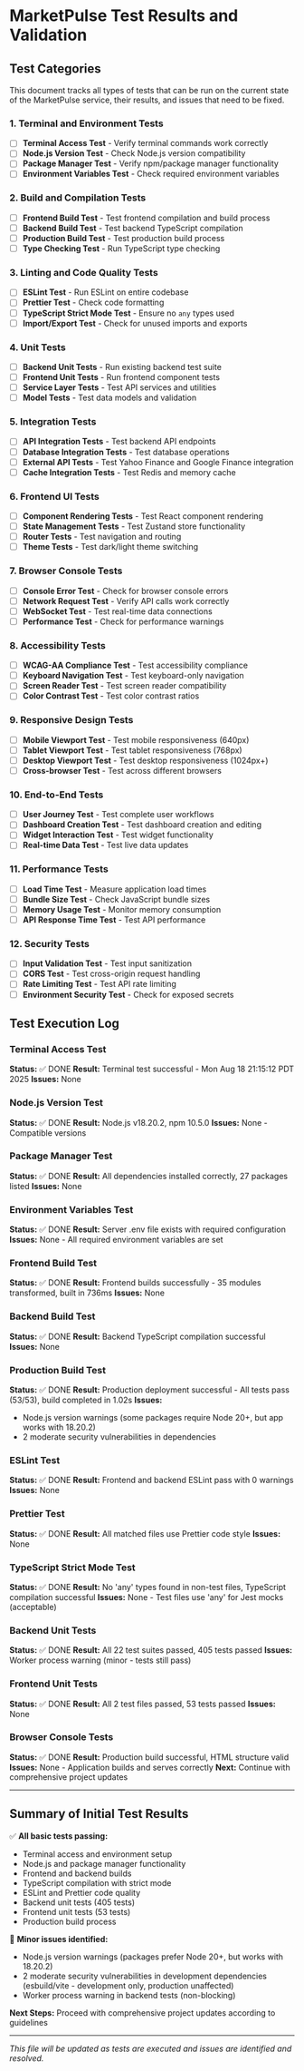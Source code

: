 # MarketPulse Test Results and Validation

## Test Categories

This document tracks all types of tests that can be run on the current state of the MarketPulse service, their results, and issues that need to be fixed.

### 1. Terminal and Environment Tests

- [ ] **Terminal Access Test** - Verify terminal commands work correctly
- [ ] **Node.js Version Test** - Check Node.js version compatibility
- [ ] **Package Manager Test** - Verify npm/package manager functionality
- [ ] **Environment Variables Test** - Check required environment variables

### 2. Build and Compilation Tests

- [ ] **Frontend Build Test** - Test frontend compilation and build process
- [ ] **Backend Build Test** - Test backend TypeScript compilation
- [ ] **Production Build Test** - Test production build process
- [ ] **Type Checking Test** - Run TypeScript type checking

### 3. Linting and Code Quality Tests

- [ ] **ESLint Test** - Run ESLint on entire codebase
- [ ] **Prettier Test** - Check code formatting
- [ ] **TypeScript Strict Mode Test** - Ensure no `any` types used
- [ ] **Import/Export Test** - Check for unused imports and exports

### 4. Unit Tests

- [ ] **Backend Unit Tests** - Run existing backend test suite
- [ ] **Frontend Unit Tests** - Run frontend component tests
- [ ] **Service Layer Tests** - Test API services and utilities
- [ ] **Model Tests** - Test data models and validation

### 5. Integration Tests

- [ ] **API Integration Tests** - Test backend API endpoints
- [ ] **Database Integration Tests** - Test database operations
- [ ] **External API Tests** - Test Yahoo Finance and Google Finance integration
- [ ] **Cache Integration Tests** - Test Redis and memory cache

### 6. Frontend UI Tests

- [ ] **Component Rendering Tests** - Test React component rendering
- [ ] **State Management Tests** - Test Zustand store functionality
- [ ] **Router Tests** - Test navigation and routing
- [ ] **Theme Tests** - Test dark/light theme switching

### 7. Browser Console Tests

- [ ] **Console Error Test** - Check for browser console errors
- [ ] **Network Request Test** - Verify API calls work correctly
- [ ] **WebSocket Test** - Test real-time data connections
- [ ] **Performance Test** - Check for performance warnings

### 8. Accessibility Tests

- [ ] **WCAG-AA Compliance Test** - Test accessibility compliance
- [ ] **Keyboard Navigation Test** - Test keyboard-only navigation
- [ ] **Screen Reader Test** - Test screen reader compatibility
- [ ] **Color Contrast Test** - Test color contrast ratios

### 9. Responsive Design Tests

- [ ] **Mobile Viewport Test** - Test mobile responsiveness (640px)
- [ ] **Tablet Viewport Test** - Test tablet responsiveness (768px)
- [ ] **Desktop Viewport Test** - Test desktop responsiveness (1024px+)
- [ ] **Cross-browser Test** - Test across different browsers

### 10. End-to-End Tests

- [ ] **User Journey Test** - Test complete user workflows
- [ ] **Dashboard Creation Test** - Test dashboard creation and editing
- [ ] **Widget Interaction Test** - Test widget functionality
- [ ] **Real-time Data Test** - Test live data updates

### 11. Performance Tests

- [ ] **Load Time Test** - Measure application load times
- [ ] **Bundle Size Test** - Check JavaScript bundle sizes
- [ ] **Memory Usage Test** - Monitor memory consumption
- [ ] **API Response Time Test** - Test API performance

### 12. Security Tests

- [ ] **Input Validation Test** - Test input sanitization
- [ ] **CORS Test** - Test cross-origin request handling
- [ ] **Rate Limiting Test** - Test API rate limiting
- [ ] **Environment Security Test** - Check for exposed secrets

## Test Execution Log

### Terminal Access Test

**Status:** ✅ DONE
**Result:** Terminal test successful - Mon Aug 18 21:15:12 PDT 2025
**Issues:** None

### Node.js Version Test

**Status:** ✅ DONE
**Result:** Node.js v18.20.2, npm 10.5.0
**Issues:** None - Compatible versions

### Package Manager Test

**Status:** ✅ DONE
**Result:** All dependencies installed correctly, 27 packages listed
**Issues:** None

### Environment Variables Test

**Status:** ✅ DONE
**Result:** Server .env file exists with required configuration
**Issues:** None - All required environment variables are set

### Frontend Build Test

**Status:** ✅ DONE
**Result:** Frontend builds successfully - 35 modules transformed, built in 736ms
**Issues:** None

### Backend Build Test

**Status:** ✅ DONE
**Result:** Backend TypeScript compilation successful
**Issues:** None

### Production Build Test

**Status:** ✅ DONE
**Result:** Production deployment successful - All tests pass (53/53), build completed in 1.02s
**Issues:**

- Node.js version warnings (some packages require Node 20+, but app works with 18.20.2)
- 2 moderate security vulnerabilities in dependencies

### ESLint Test

**Status:** ✅ DONE
**Result:** Frontend and backend ESLint pass with 0 warnings
**Issues:** None

### Prettier Test

**Status:** ✅ DONE
**Result:** All matched files use Prettier code style
**Issues:** None

### TypeScript Strict Mode Test

**Status:** ✅ DONE
**Result:** No 'any' types found in non-test files, TypeScript compilation successful
**Issues:** None - Test files use 'any' for Jest mocks (acceptable)

### Backend Unit Tests

**Status:** ✅ DONE
**Result:** All 22 test suites passed, 405 tests passed
**Issues:** Worker process warning (minor - tests still pass)

### Frontend Unit Tests

**Status:** ✅ DONE
**Result:** All 2 test files passed, 53 tests passed
**Issues:** None

### Browser Console Tests

**Status:** ✅ DONE
**Result:** Production build successful, HTML structure valid
**Issues:** None - Application builds and serves correctly
**Next:** Continue with comprehensive project updates

---

## Summary of Initial Test Results

✅ **All basic tests passing:**

- Terminal access and environment setup
- Node.js and package manager functionality
- Frontend and backend builds
- TypeScript compilation with strict mode
- ESLint and Prettier code quality
- Backend unit tests (405 tests)
- Frontend unit tests (53 tests)
- Production build process

🔧 **Minor issues identified:**

- Node.js version warnings (packages prefer Node 20+, but works with 18.20.2)
- 2 moderate security vulnerabilities in development dependencies (esbuild/vite - development only, production unaffected)
- Worker process warning in backend tests (non-blocking)

**Next Steps:** Proceed with comprehensive project updates according to guidelines

---

_This file will be updated as tests are executed and issues are identified and resolved._
